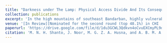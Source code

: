 ```yaml
---
title: "Darkness under The Lamp: Physical Access Divide And Its Consequences among The Little-Known Indigenous Communities in Bangladesh"
collection: publications
excerpt: 'In the high mountains of southeast Bandarban, highly vulnerable ethnic communities (we refer to them as HVECs) live without basic mobile and network availability. To the best of our knowledge, no study in the literature has focused on the digital divide scenarios of HVECs. To create a new discussion in HCI, we make two visits to six different ethnic communities in 15 different paras (villages) and conduct a mixed-method study to uncover their mobile and network availability with HVECs. We share our field experiences with the CSCW communities that we used to tackle the non-availability of local informers and interpreters in HVECs. Moreover, we discuss the insights of HVECs of ‘narrowing the physical access divide’ (specifically technology inclusion) to aid future HCI4D design. This study will help researchers better prepare for fieldwork and design technologies in distant indigenous communities.'
venue: '[In Review][Nominated for the second round (top 48.1%) in CHI ’23; received notification on November 8, 2022]'
paperurl: 'https://drive.google.com/file/d/1du3GCWL3Qdkvn4oCvuEXCmyPL9dvU5ev/view?usp=sharing'
citation: 'M. N. H. Shanto, J. Noor, M. G. Z. A. Husna, and A. B. M. A. A. Islam'
---
```

